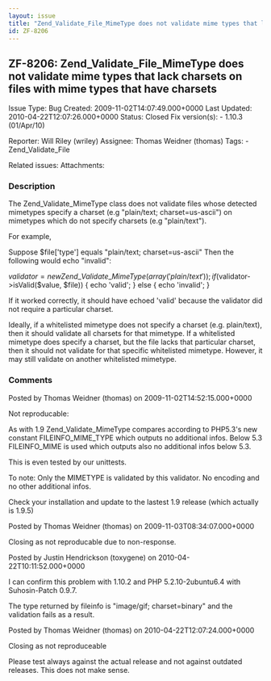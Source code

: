 ```yaml
---
layout: issue
title: "Zend_Validate_File_MimeType does not validate mime types that lack charsets on files with mime types that have charsets"
id: ZF-8206
---
```


ZF-8206: Zend\_Validate\_File\_MimeType does not validate mime types that lack charsets on files with mime types that have charsets
-----------------------------------------------------------------------------------------------------------------------------------

 Issue Type: Bug Created: 2009-11-02T14:07:49.000+0000 Last Updated: 2010-04-22T12:07:26.000+0000 Status: Closed Fix version(s): - 1.10.3 (01/Apr/10)
 
 Reporter:  Will Riley (wriley)  Assignee:  Thomas Weidner (thomas)  Tags: - Zend\_Validate\_File
 
 Related issues: 
 Attachments: 
### Description

The Zend\_Validate\_MimeType class does not validate files whose detected mimetypes specify a charset (e.g "plain/text; charset=us-ascii") on mimetypes which do not specify charsets (e.g "plain/text").

For example,

Suppose $file['type'] equals "plain/text; charset=us-ascii" Then the following would echo "invalid":

$validator = new Zend\_Validate\_MimeType(array('plain/text')); if ($validator->isValid($value, $file)) { echo 'valid'; } else { echo 'invalid'; }

If it worked correctly, it should have echoed 'valid' because the validator did not require a particular charset.

Ideally, if a whitelisted mimetype does not specify a charset (e.g. plain/text), then it should validate all charsets for that mimetype. If a whitelisted mimetype does specify a charset, but the file lacks that particular charset, then it should not validate for that specific whitelisted mimetype. However, it may still validate on another whitelisted mimetype.

 

 

### Comments

Posted by Thomas Weidner (thomas) on 2009-11-02T14:52:15.000+0000

Not reproducable:

As with 1.9 Zend\_Validate\_MimeType compares according to PHP5.3's new constant FILEINFO\_MIME\_TYPE which outputs no additional infos. Below 5.3 FILEINFO\_MIME is used which outputs also no additional infos below 5.3.

This is even tested by our unittests.

To note: Only the MIMETYPE is validated by this validator. No encoding and no other additional infos.

Check your installation and update to the lastest 1.9 release (which actually is 1.9.5)

 

 

Posted by Thomas Weidner (thomas) on 2009-11-03T08:34:07.000+0000

Closing as not reproducable due to non-response.

 

 

Posted by Justin Hendrickson (toxygene) on 2010-04-22T10:11:52.000+0000

I can confirm this problem with 1.10.2 and PHP 5.2.10-2ubuntu6.4 with Suhosin-Patch 0.9.7.

The type returned by fileinfo is "image/gif; charset=binary" and the validation fails as a result.

 

 

Posted by Thomas Weidner (thomas) on 2010-04-22T12:07:24.000+0000

Closing as not reproduceable

Please test always against the actual release and not against outdated releases. This does not make sense.

 

 